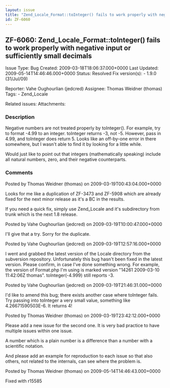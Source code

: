 ```yaml
---
layout: issue
title: "Zend_Locale_Format::toInteger() fails to work properly with negative input or sufficiently small decimals"
id: ZF-6060
---
```


ZF-6060: Zend\_Locale\_Format::toInteger() fails to work properly with negative input or sufficiently small decimals
--------------------------------------------------------------------------------------------------------------------

 Issue Type: Bug Created: 2009-03-18T18:06:37.000+0000 Last Updated: 2009-05-14T14:46:46.000+0000 Status: Resolved Fix version(s): - 1.9.0 (31/Jul/09)
 
 Reporter:  Vahe Oughourlian (jedcred)  Assignee:  Thomas Weidner (thomas)  Tags: - Zend\_Locale
 
 Related issues: 
 Attachments: 
### Description

Negative numbers are not treated properly by toInteger(). For example, try to format -4.99 to an integer. toInteger returns -3, not -5. However, pass in 4.99, and toInteger does return 5. Looks like an off-by-one error in there somewhere, but I wasn't able to find it by looking for a little while.

Would just like to point out that integers (mathematically speaking) include all natural numbers, zero, and their negative counterparts.

 

 

### Comments

Posted by Thomas Weidner (thomas) on 2009-03-19T00:43:04.000+0000

Looks for me like a duplication of ZF-3473 and ZF-5908 which are already fixed for the next minor release as it's a BC in the results.

If you need a quick fix, simply use Zend\_Locale and it's subdirectory from trunk which is the next 1.8 release.

 

 

Posted by Vahe Oughourlian (jedcred) on 2009-03-19T10:00:47.000+0000

I'll give that a try. Sorry for the duplicate.

 

 

Posted by Vahe Oughourlian (jedcred) on 2009-03-19T12:57:16.000+0000

I went and grabbed the latest version of the Locale directory from the subversion repository. Unfortunately this bug hasn't been fixed in the latest version. Please confirm, in case I've done something wrong. For example, the version of Format.php I'm using is marked version "14261 2009-03-10 11:42:06Z thomas". toInteger(-4.999) still reports -3.

 

 

Posted by Vahe Oughourlian (jedcred) on 2009-03-19T21:46:31.000+0000

I'd like to amend this bug; there exists another case where toInteger fails. Try passing into toInteger a very small value, something like 4.26671590503E-6. It returns 4!

 

 

Posted by Thomas Weidner (thomas) on 2009-03-19T23:42:12.000+0000

Please add a new issue for the second one. It is very bad practice to have multiple issues within one issue.

A number which is a plain number is a difference than a number with a scientific notation.

And please add an example for reproduction to each issue so that also others, not related to the internals, can see where the problem is.

 

 

Posted by Thomas Weidner (thomas) on 2009-05-14T14:46:43.000+0000

Fixed with r15585

 

 